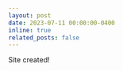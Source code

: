 ```yaml
---
layout: post
date: 2023-07-11 00:00:00-0400
inline: true
related_posts: false
---
```


Site created!
